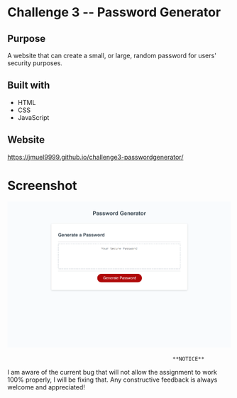 # Challenge 3 -- Password Generator

## Purpose
A website that can create a small, or large, random password for users' security purposes.

## Built with
* HTML
* CSS
* JavaScript

## Website
https://jmuel9999.github.io/challenge3-passwordgenerator/

# Screenshot
![Full website screenshot](./assets/images/passgen.png)

                                                        **NOTICE**               
I am aware of the current bug that will not allow the assignment to work 100% properly, I will be fixing that. Any constructive feedback is always welcome and appreciated!
